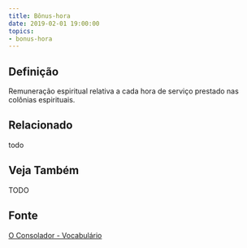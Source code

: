 ```yaml
---
title: Bônus-hora
date: 2019-02-01 19:00:00
topics:
- bonus-hora
---
```


## Definição
Remuneração espiritual relativa a cada hora de serviço prestado nas colônias
espirituais.

## Relacionado
todo

## Veja Também
TODO

## Fonte
[O Consolador - Vocabulário](http://www.oconsolador.com.br/linkfixo/vocabulario/principal.html)



